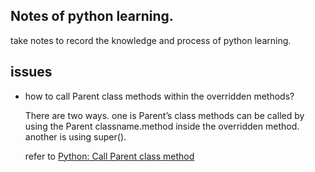 ## Notes of python learning.
take notes to record the knowledge and process of python learning.

## issues
- how to call Parent class methods within the overridden methods?

    There are two ways. one is Parent’s class methods can be called by using the Parent classname.method inside the overridden method. another is using super().
    
    refer to [Python: Call Parent class method](https://www.geeksforgeeks.org/python-call-parent-class-method/)

